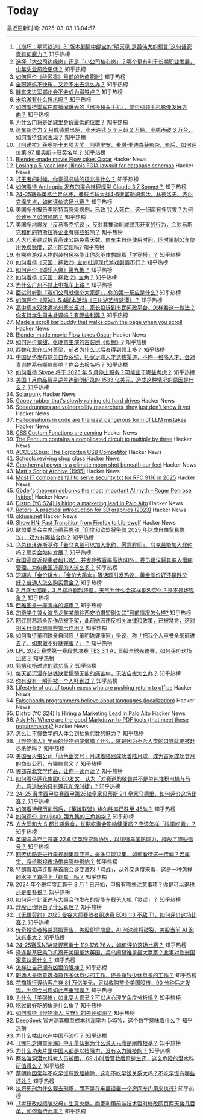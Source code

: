 # Today

最近更新时间: 2025-03-03 13:04:57

--- 
1. [《崩坏：星穹铁道》3.1版本剧情中缇宝的“明天见 是最伟大的预言”这句话究竟有何魔力？](https://www.zhihu.com/question/13559422568) 知乎热榜
2. [选择「大公司边缘岗」还是「小公司核心岗」？哪个更有利于长期职业发展，中年失业风险更低？](https://www.zhihu.com/question/13658141537) 知乎热榜
3. [如何评价《绝区零》目前的数值膨胀?](https://www.zhihu.com/question/12744867386) 知乎热榜
4. [全职妈妈不快乐，又走不出去怎么办？](https://www.zhihu.com/question/657896149) 知乎热榜
5. [胖东来进军郑州会不会成为滑铁卢？](https://www.zhihu.com/question/13130828909) 知乎热榜
6. [米哈游有什么技术吗？](https://www.zhihu.com/question/377764825) 知乎热榜
7. [如何看待雷军在直播间曝光的「可换镜头手机」，能否引领手机影像发展方向？](https://www.zhihu.com/question/13869729219) 知乎热榜
8. [为什么门将是足球里身价最低的位置？](https://www.zhihu.com/question/13800610568) 知乎热榜
9. [造车新势力 2 月成绩单出炉，小米连续 5 个月超 2 万辆，小鹏再破 3 万台，如何看待各家表现？](https://www.zhihu.com/question/13755476662) 知乎热榜
10. [《阿诺拉》获奥斯卡五项大奖，阿德里安、麦琪·麦迪森获影帝、影后，如何评价第 97 届奥斯卡获奖名单？](https://www.zhihu.com/question/13639482106) 知乎热榜
11. [Blender-made movie Flow takes Oscar](https://www.reuters.com/lifestyle/flow-wins-best-animated-feature-film-oscar-2025-03-03/) Hacker News
12. [Losing a 5-year-long Illinois FOIA lawsuit for database schemas](https://mchap.io/losing-a-5yr-long-illinois-foia-lawsuit-for-database-schemas.html) Hacker News
13. [打王者的时候，你觉得必输的征兆是什么？](https://www.zhihu.com/question/12219839145) 知乎热榜
14. [如何看待 Anthropic 发布的混合推理模型 Claude 3.7 Sonnet？](https://www.zhihu.com/question/13271537395) 知乎热榜
15. [24-25赛季英格兰足总杯，曼联点球大战4-5遭富勒姆淘汰，林德洛夫、齐尔克泽失点，如何评价这场比赛？](https://www.zhihu.com/question/13879233040) 知乎热榜
16. [美国多州报告李斯特菌感染病例，已致 12 人死亡，这一细菌有多厉害？为何会致死？如何预防？](https://www.zhihu.com/question/13362362082) 知乎热榜
17. [美国多地爆发「反马斯克抗议」，反对其推动削减联邦开支的行为，会对马斯克和他的特斯拉等企业有哪些影响？](https://www.zhihu.com/question/13896186587) 知乎热榜
18. [人大代表建议折算高速公路免费天数，由车主自选使用时间，同时限制公车使用免费额度，这可能实现吗?](https://www.zhihu.com/question/13760563100) 知乎热榜
19. [有哪些游戏人物的装扮风格能让你忍不住想跟着「学穿搭」？](https://www.zhihu.com/question/13854514944) 知乎热榜
20. [如何看待《天国：拯救2》主创批评现代游戏剧情不行？](https://www.zhihu.com/question/12576015989) 知乎热榜
21. [如何评价《颂乐人偶》第九集？](https://www.zhihu.com/question/13583240052) 知乎热榜
22. [如何看待《天国：拯救 2》主角？](https://www.zhihu.com/question/11507632008) 知乎热榜
23. [为什么广州不禁止电瓶车上路？](https://www.zhihu.com/question/13669125567) 知乎热榜
24. [面试时听到「我们公司就像个大家庭」，你的第一反应是什么?](https://www.zhihu.com/question/13789504379) 知乎热榜
25. [如何评价《原神》5.4版本活动《三川游艺绮梦谭》？](https://www.zhihu.com/question/12277896944) 知乎热榜
26. [高中周末双休遭杭州家长反对，家长投诉到市民问政平台，怎样看这一做法？你支持学生周末补课吗？有哪些利弊？](https://www.zhihu.com/question/13889984972) 知乎热榜
27. [Made a scroll bar buddy that walks down the page when you scroll](https://focusfurnace.com/scroll_buddy.html) Hacker News
28. [Blender made movie Flow takes Oscar](https://www.reuters.com/lifestyle/flow-wins-best-animated-feature-film-oscar-2025-03-03/) Hacker News
29. [如何评价景甜、张晚意主演的古装剧《似锦》?](https://www.zhihu.com/question/13595730820) 知乎热榜
30. [西魏和北齐瓜分萧梁，前者为什么比后者得到领土多？](https://www.zhihu.com/question/619056586) 知乎热榜
31. [中国足协发布球员自荐系统，拓宽足球人才选拔渠道，不拘一格降人才，会对青训体系有哪些影响？你会去报名吗？](https://www.zhihu.com/question/13724068626) 知乎热榜
32. [如何看待 Skype 将于 2025 年 5 月停止服务？可能出于哪些考虑？](https://www.zhihu.com/question/13697633888) 知乎热榜
33. [美国 1 月商品贸易逆差达到创纪录的 1533 亿美元，造成这种情况的原因是什么？](https://www.zhihu.com/question/13714955495) 知乎热榜
34. [Solarpunk](https://en.wikipedia.org/wiki/Solarpunk) Hacker News
35. [Gooey rubber that's slowly ruining old hard drives](https://www.downtowndougbrown.com/2025/03/the-gooey-rubber-thats-slowly-ruining-old-hard-drives/) Hacker News
36. [Speedrunners are vulnerability researchers, they just don't know it yet](https://zetier.com/speedrunners-are-vulnerability-researchers/) Hacker News
37. [Hallucinations in code are the least dangerous form of LLM mistakes](https://simonwillison.net/2025/Mar/2/hallucinations-in-code/) Hacker News
38. [CSS Custom Functions are coming](https://www.bram.us/2025/02/09/css-custom-functions-teaser/) Hacker News
39. [The Pentium contains a complicated circuit to multiply by three](https://www.righto.com/2025/03/pentium-multiplier-adder-reverse-engineered.html) Hacker News
40. [ACCESS.bus: The Forgotten USB Competitor](https://tedium.co/2025/02/17/access-bus-i2c-usb-competitor-history/) Hacker News
41. [Schools reviving shop class](https://www.wsj.com/us-news/education/high-school-shop-class-revival-24d7a525) Hacker News
42. [Geothermal power is a climate moon shot beneath our feet](https://www.newyorker.com/news/the-lede/geothermal-power-is-a-climate-moon-shot-beneath-our-feet) Hacker News
43. [Matt's Script Archive (1995)](https://www.scriptarchive.com/) Hacker News
44. [Most IT companies fail to serve security.txt for RFC 9116 in 2025](https://blog.hartwork.org/posts/companies-fail-to-serve-security-txt-rfc-9116/) Hacker News
45. [Gödel's theorem debunks the most important AI myth – Roger Penrose [video]](https://www.youtube.com/watch?v=biUfMZ2dts8) Hacker News
46. [Distro (YC S24) is hiring a marketing lead in Palo Alto](https://www.ycombinator.com/companies/distro/jobs/splSeS5-marketing-lead) Hacker News
47. [Rotors: A practical introduction for 3D graphics (2023)](https://jacquesheunis.com/post/rotors/) Hacker News
48. [olduse.net](https://olduse.net/) Hacker News
49. [Show HN: Fast Transition from Firefox to Librewolf](https://news.ycombinator.com/item?id=43233245) Hacker News
50. [欧盟委员会主席冯德莱恩称「印度和欧盟将争取 2025 年达成自由贸易协议」，双方有哪些合作？](https://www.zhihu.com/question/13652553611) 知乎热榜
51. [乌总统泽连斯基称「若乌克兰可以加入北约，愿意辞职」，乌克兰能加入北约吗？局势会如何发展？](https://www.zhihu.com/question/13888453008) 知乎热榜
52. [我国高度近视患者超1.3亿，并发症致盲率高达60%，委员建议将其纳入慢病管理，为何我国近视的人这么多？](https://www.zhihu.com/question/13702420558) 知乎热榜
53. [短期内「金价跳水」「金价大跳水」等话题引发热议，黄金涨价好还是跌价好？普通人怎么购买黄金？](https://www.zhihu.com/question/13699636148) 知乎热榜
54. [2 月底大回暖，3 月初将剧烈降温，天气为什么会这样剧烈变化？是不是坏现象？](https://www.zhihu.com/question/13616746035) 知乎热榜
55. [西雅图是一座怎样的城市？](https://www.zhihu.com/question/29211448) 知乎热榜
56. [21级学生兼女演员龙某某前往西安拍摄短剧失联”目前情况怎么样?](https://www.zhihu.com/question/13591539443) 知乎热榜
57. [网红顾茜茜全网作品被下架，此前她因违反相关法律和政策，已被禁言，这对相关行业起到哪些警示作用？](https://www.zhihu.com/question/13624670890) 知乎热榜
58. [如何看待董明珠亲自回应「董明珠健康家」争议，称「把我个人声誉全部砸进去了，如果做不好就完蛋了」？](https://www.zhihu.com/question/13855818148) 知乎热榜
59. [LPL 2025 赛季第一赛段总决赛 TES 3:1 AL 晋级全球先锋赛，如何评价这场比赛？](https://www.zhihu.com/question/13747104843) 知乎热榜
60. [郭靖和杨过谁的武功高？](https://www.zhihu.com/question/29143770) 知乎热榜
61. [每天都沉浸在缺钱缺爱懦弱无能的痛苦中，无法自拔怎么办？](https://www.zhihu.com/question/7415615962) 知乎热榜
62. [你有没有一瞬间被一个人吓到过？](https://www.zhihu.com/question/317337121) 知乎热榜
63. [Lifestyle of out of touch execs who are pushing return to office](https://twitter.com/EthanEvansVP/status/1895845734177452369) Hacker News
64. [Falsehoods programmers believe about languages (localization)](https://www.lexiconista.com/falsehoods-about-languages/) Hacker News
65. [Distro (YC S24) Is Hiring a Marketing Lead in Palo Alto](https://www.ycombinator.com/companies/distro/jobs/splSeS5-marketing-lead) Hacker News
66. [Ask HN: Where are the good Markdown to PDF tools (that meet these requirements)?](https://news.ycombinator.com/item?id=43231964) Hacker News
67. [怎么让不懂数学的人体会到抽象代数的魅力？](https://www.zhihu.com/question/7738456942) 知乎热榜
68. [《怪物猎人》里面的怪物到底做错了什么，就是因为不合人类的口味就要被赶尽杀绝吗？](https://www.zhihu.com/question/13799253828) 知乎热榜
69. [美国萤火虫公司「蓝色幽灵号」月球着陆器成功着陆月球，成为首家成功登月的商业公司，有哪些意义？](https://www.zhihu.com/question/13843765292) 知乎热榜
70. [哪部东北文学作品，让你一读再读？](https://www.zhihu.com/question/12925002576) 知乎热榜
71. [如何看待莲花集团CEO发文，认为「对赛道的敬畏并不是单纯堆积电机与马力，弯道快的只有莲花和保时捷」?](https://www.zhihu.com/question/13691384077) 知乎热榜
72. [24-25 赛季西甲联赛西甲第26轮皇家贝蒂斯 2:1 皇家马德里，如何评价这场比赛？](https://www.zhihu.com/question/13789782791) 知乎热榜
73. [如何看待经历削弱后，《英雄联盟》梅尔胜率已跌至 45%？](https://www.zhihu.com/question/13418325421) 知乎热榜
74. [如何评价《mujica》第九集的三角初华？](https://www.zhihu.com/question/13584306378) 知乎热榜
75. [方大同和大 S 都长期素食，长期吃素会影响健康吗？应该怎样「科学吃素」？](https://www.zhihu.com/question/13740868418) 知乎热榜
76. [英国与乌克兰签署 22.6 亿英镑贷款协议，以加强乌国防能力，释放了哪些信号？](https://www.zhihu.com/question/13799166723) 知乎热榜
77. [网传优酷正进行电视剧集数变革，最多只能12集，如何看待这一传闻？若属实，将给影视市场带来哪些影响？](https://www.zhihu.com/question/13658586246) 知乎热榜
78. [特朗普和泽连斯基首脑会谈变激烈「骂战」，从外交角度来看，这是一种怎样的水平？算得上「翻车」吗？](https://www.zhihu.com/question/13731642055) 知乎热榜
79. [2024 年个税年度汇算于 3 月 1 日开始，申报有哪些注意事项？你是可以退税还是要补税？](https://www.zhihu.com/question/13714911172) 知乎热榜
80. [如何评价比亚迪与大疆合作发布的智能车载无人机「灵鸢」？](https://www.zhihu.com/question/13647450592) 知乎热榜
81. [炒股让你明白了什么真理？](https://www.zhihu.com/question/4266763579) 知乎热榜
82. [《无畏契约》2025 曼谷大师赛败者组决赛 EDG 1:3 不敌 T1，如何评价这场比赛？](https://www.zhihu.com/question/13755153969) 知乎热榜
83. [传奇投资者格兰瑟姆警告，美股即将崩盘，AI 泡沫终将破裂，美股当前 AI 泡沫有多大？](https://www.zhihu.com/question/13719808639) 知乎热榜
84. [24-25赛季NBA常规赛勇士 119:126 76人，如何评价这场比赛？](https://www.zhihu.com/question/13807832463) 知乎热榜
85. [泽连斯基已乘飞机离开美国抵达英国，美乌闹掰谁是最大赢家？此事对欧洲国家意味着什么？](https://www.zhihu.com/question/13761644461) 知乎热榜
86. [怎样让自己拥有凶狠的眼神？](https://www.zhihu.com/question/457204558) 知乎热榜
87. [职场人是愿意选择挣钱多休息少的工作，还是挣钱少休息多的工作？](https://www.zhihu.com/question/13746336583) 知乎热榜
88. [花旗银行误给客户存 81 万亿美元，足以收购整个美国股市，90 分钟后才发现，为何会出现如此严重错误？](https://www.zhihu.com/question/13754808674) 知乎热榜
89. [为什么「美强惨」如此受人喜爱？可以从心理学角度分析吗？](https://www.zhihu.com/question/13541859495) 知乎热榜
90. [吃过最好吃的鱼是什么鱼？](https://www.zhihu.com/question/334848608) 知乎热榜
91. [如何看待《怪物猎人·荒野》的差评如潮？](https://www.zhihu.com/question/13753404816) 知乎热榜
92. [DeepSeek 官方测算模型成本利润率为 545%，这个数字意味着什么？](https://www.zhihu.com/question/13733505856) 知乎热榜
93. [为什么枯山水在中国不流行？](https://www.zhihu.com/question/23448967) 知乎热榜
94. [《哪吒之魔童闹海》中无量仙翁为什么说天元鼎是阐教根基？](https://www.zhihu.com/question/11906192085) 知乎热榜
95. [为什么功夫片里中国人都是以技降力，没有以力降技的？](https://www.zhihu.com/question/10397352064) 知乎热榜
96. [两名溶洞潜水科考人员被困， 69 小时后营救后奇迹生还，这么危险的潜水科研值得么？](https://www.zhihu.com/question/13653601935) 知乎热榜
97. [蔡明称因常年不吃早饭导致胆摘除，这和不吃早饭关系大吗？不吃早饭有哪些坏处？](https://www.zhihu.com/question/13817925698) 知乎热榜
98. [执行死刑为什么要去刑场，而不是在牢里设置一个房间专门用来执行?](https://www.zhihu.com/question/658579569) 知乎热榜
99. [「考研改成绩骗父母」生意火爆，商家利用前端技术暂时修改网页两天接几百单，如何看待此事？](https://www.zhihu.com/question/13540678000) 知乎热榜
